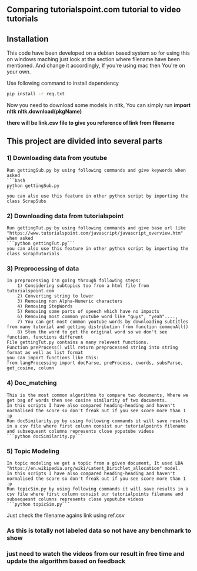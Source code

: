 ## Comparing tutorialspoint.com tutorial to video tutorials

## Installation
This code have been developed on a debian based system so for using this on windows maching just look at the section where filename have been mentioned.
And change it accordingly, If you're using mac then You're on your own.

Use following command to install dependency

```bash
pip install -r req.txt
```

Now you need to download some models in nltk, You can simply run 
**import nltk**
**nltk.download(pkgName)**

**there will be link.csv file to give you reference of link from filename**

## This project are divided into several parts

### 1) Downloading data from youtube
    Run gettingSub.py by using following commands and give keywords when asked
    ```bash
    python gettingSub.py
    ```
    you can also use this feature in other python script by importing the class ScrapSubs

### 2) Downloading data from tutorialspoint
    Run gettingTut.py by using following commands and give base url like "https://www.tutorialspoint.com/javascript/javascript_overview.htm" when asked
    ```python gettingTut.py```
    you can also use this feature in other python script by importing the class scrapTutorials

### 3) Preprocessing of data
    In preprocessing I'm going through following steps:
        1) Considering subtopics too from a html file from tutorialspoint.com
        2) Converting string to lower
        3) Removing non Alpha-Numeric characters
        4) Removing StepWords
        5) Removing some parts of speech which have no impacts
        6) Removing most common youtube word like "guys", "yeah"...., 
        7) You can get most common youtube words by downloading subtitles from many tutorial and getting distribution from function commonAll()
        8) Stem the word to get the original word so we don't see function, functions different
    File gettingTut.py contains a many relevent functions.
    Function preProcess() will return preprocessed string into string format as well as list format
    you can import functions like this:
    from langProcessing import docParse, preProcess, cwords, subsParse, get_cosine, column

### 4) Doc_matching
    This is the most common algorithms to compare two documents, Where we get bag of words then see cosine similarity of two documents.
    In this scripts I have also compared heading-heading and haven't normalised the score so don't freak out if you see score more than 1 :p
    Run docSimilarity.py by using following commands it will save results in a csv file where first column consist our tutorialpoints filename and subsequesnt columns represents close yoputube videos
    ```python docSimilarity.py```

### 5) Topic Modeling
    In topic modeling we get a topic from a given document, It used LDA "https://en.wikipedia.org/wiki/Latent_Dirichlet_allocation" model.
    In this scripts I have also compared heading-heading and haven't normalised the score so don't freak out if you see score more than 1 :p
    Run topicSim.py by using following commands it will save results in a csv file where first column consist our tutorialpoints filename and subsequesnt columns represents close yoputube videos
    ```python topicSim.py```


Just check the filename agains link using ref.csv
### As this is totally not labeled data so not have any benchmark to show
### just need to watch the videos from our result in free time and update the algorithm based on feedback
